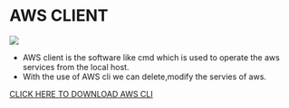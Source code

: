 # **AWS CLIENT**

<img src="/iamges/awscli.png">

* AWS client is the software like cmd which is used to operate the aws services from the local host.
* With the use of AWS cli we can delete,modify the servies of aws.

[CLICK HERE TO DOWNLOAD AWS CLI](https://docs.aws.amazon.com/cli/latest/userguide/install-cliv2-windows.html)

